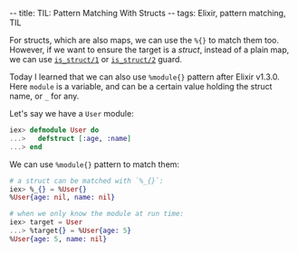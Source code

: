 -- title: TIL: Pattern Matching With Structs
-- tags: Elixir, pattern matching, TIL

For structs, which are also maps, we can use the `%{}` to match them too. However, if we want to ensure the target is a *struct*, instead of a plain map, we can use [`is_struct/1`](https://hexdocs.pm/elixir/Kernel.html#is_struct/1) or [`is_struct/2`](https://hexdocs.pm/elixir/Kernel.html#is_struct/2) guard.

Today I learned that we can also use `%module{}` pattern after Elixir v1.3.0. Here `module` is a variable, and can be a certain value holding the struct name, or `_` for any.

Let's say we have a `User` module:

```elixir
iex> defmodule User do      
...>   defstruct [:age, :name]
...> end
```

We can use `%module{}` pattern to match them:

```elixir
# a struct can be matched with `%_{}`:
iex> %_{} = %User{}
%User{age: nil, name: nil}

# when we only know the module at run time:
iex> target = User
...> %target{} = %User{age: 5}      
%User{age: 5, name: nil}
```

